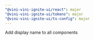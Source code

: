 ```yaml
---
"@vini-vini-ignite-ui/react": major
"@vini-vini-ignite-ui/tokens": major
"@vini-vini-ignite-ui/ts-config": major
---
```


Add display name to all components
